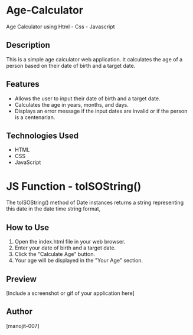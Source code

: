# Age-Calculator
Age Calculator using Html - Css - Javascript

## Description
This is a simple age calculator web application. It calculates the age of a person based on their date of birth and a target date.

## Features
- Allows the user to input their date of birth and a target date.
- Calculates the age in years, months, and days.
- Displays an error message if the input dates are invalid or if the person is a centenarian.

## Technologies Used
- HTML
- CSS
- JavaScript

# JS Function - toISOString() 
The toISOString() method of Date instances returns a string representing this date in the date time string format,

## How to Use
1. Open the index.html file in your web browser.
2. Enter your date of birth and a target date.
3. Click the "Calculate Age" button.
4. Your age will be displayed in the "Your Age" section.

## Preview
[Include a screenshot or gif of your application here]

## Author
[manojit-007]


